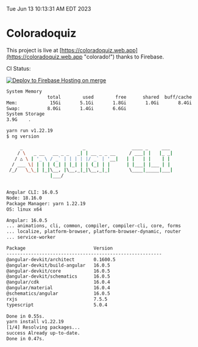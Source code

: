 Tue Jun 13 10:13:31 AM EDT 2023

# Coloradoquiz


This project is live at [https://coloradoquiz.web.app](https://coloradoquiz.web.app "colorado!") thanks to Firebase.

CI Status: 

[![Deploy to Firebase Hosting on merge](https://github.com/teamkushal/coloradoquiz/actions/workflows/firebase-hosting-merge.yml/badge.svg)](https://github.com/teamkushal/coloradoquiz/actions/workflows/firebase-hosting-merge.yml)

```bash
System Memory
               total        used        free      shared  buff/cache   available
Mem:            15Gi       5.1Gi       1.8Gi       1.0Gi       8.4Gi       8.8Gi
Swap:          8.0Gi       1.4Gi       6.6Gi
System Storage
3.9G	.
```
```bash
yarn run v1.22.19
$ ng version

     _                      _                 ____ _     ___
    / \   _ __   __ _ _   _| | __ _ _ __     / ___| |   |_ _|
   / △ \ | '_ \ / _` | | | | |/ _` | '__|   | |   | |    | |
  / ___ \| | | | (_| | |_| | | (_| | |      | |___| |___ | |
 /_/   \_\_| |_|\__, |\__,_|_|\__,_|_|       \____|_____|___|
                |___/
    

Angular CLI: 16.0.5
Node: 18.16.0
Package Manager: yarn 1.22.19
OS: linux x64

Angular: 16.0.5
... animations, cli, common, compiler, compiler-cli, core, forms
... localize, platform-browser, platform-browser-dynamic, router
... service-worker

Package                         Version
---------------------------------------------------------
@angular-devkit/architect       0.1600.5
@angular-devkit/build-angular   16.0.5
@angular-devkit/core            16.0.5
@angular-devkit/schematics      16.0.5
@angular/cdk                    16.0.4
@angular/material               16.0.4
@schematics/angular             16.0.5
rxjs                            7.5.5
typescript                      5.0.4
    
Done in 0.55s.
yarn install v1.22.19
[1/4] Resolving packages...
success Already up-to-date.
Done in 0.47s.
```
